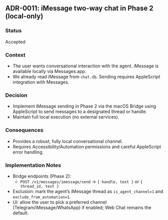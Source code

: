 ## ADR-0011: iMessage two-way chat in Phase 2 (local-only)

### Status
Accepted

### Context
- The user wants conversational interaction with the agent. iMessage is available locally via Messages.app.
- We already read iMessage from `chat.db`. Sending requires AppleScript integration with Messages.

### Decision
- Implement iMessage sending in Phase 2 via the macOS Bridge using AppleScript to send messages to a designated thread or handle.
- Maintain full local execution (no external services).

### Consequences
- Provides a robust, fully local conversational channel.
- Requires Accessibility/Automation permissions and careful AppleScript error handling.

### Implementation Notes
- Bridge endpoints (Phase 2):
  - `POST /v1/messages/imessage/send` → `{ handle, text }` or `{ thread_id, text }`
- Exclusion: mark the agent’s iMessage thread as `is_agent_channel=1` and `exclude_from_automation=1`.
- UI: allow the user to pick a preferred channel (Telegram/iMessage/WhatsApp) if enabled; Web Chat remains the default.


